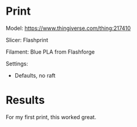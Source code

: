 # Print

Model: https://www.thingiverse.com/thing:217410

Slicer: Flashprint

Filament: Blue PLA from Flashforge

Settings:
- Defaults, no raft

# Results

For my first print, this worked great.